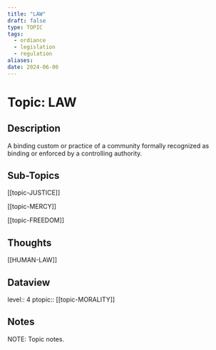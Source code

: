 ```yaml
---
title: "LAW"
draft: false
type: TOPIC
tags:
  - ordiance
  - legislation
  - regulation
aliases: 
date: 2024-06-06
---
```

# Topic: LAW
## Description
A binding custom or practice of a community formally recognized as binding or enforced by a controlling authority.

## Sub-Topics
[[topic-JUSTICE]]

[[topic-MERCY]]

[[topic-FREEDOM]]

## Thoughts 
[[HUMAN-LAW]]

## Dataview
level:: 4
ptopic:: [[topic-MORALITY]]

## Notes
NOTE: Topic notes.